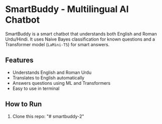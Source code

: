# SmartBuddy - Multilingual AI Chatbot

SmartBuddy is a smart chatbot that understands both English and Roman Urdu/Hindi. It uses Naive Bayes classification for known questions and a Transformer model (`LaMini-T5`) for smart answers.

## Features
- Understands English and Roman Urdu
- Translates to English automatically
- Answers questions using ML and Transformers
- Easy to use in terminal

## How to Run
1. Clone this repo:
"# smartbuddy-2" 
